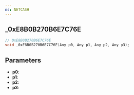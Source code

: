 ```yaml
---
ns: NETCASH
---
```

## _0xE8B0B270B6E7C76E

```c
// 0xE8B0B270B6E7C76E
void _0xE8B0B270B6E7C76E(Any p0, Any p1, Any p2, Any p3);
```


## Parameters
* **p0**: 
* **p1**: 
* **p2**: 
* **p3**: 

